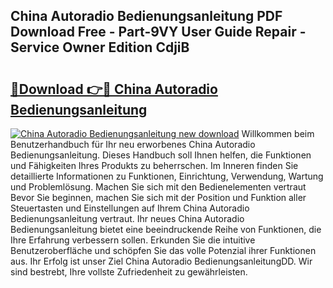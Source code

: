 ## China Autoradio Bedienungsanleitung PDF Download Free - Part-9VY User Guide Repair - Service Owner Edition CdjiB

# <h2><a href="http://df4a68f.blite.top/?on=China+Autoradio+Bedienungsanleitung">🔗Download 👉🔴 China Autoradio Bedienungsanleitung</a></h2>

[![China Autoradio Bedienungsanleitung new download](https://i.imgur.com/lujVjoI.png)](http://df4a68f.blite.top/?on=China+Autoradio+Bedienungsanleitung)
Willkommen beim Benutzerhandbuch für Ihr neu erworbenes China Autoradio Bedienungsanleitung. Dieses Handbuch soll Ihnen helfen, die Funktionen und Fähigkeiten Ihres Produkts zu beherrschen. Im Inneren finden Sie detaillierte Informationen zu Funktionen, Einrichtung, Verwendung, Wartung und Problemlösung. Machen Sie sich mit den Bedienelementen vertraut Bevor Sie beginnen, machen Sie sich mit der Position und Funktion aller Steuertasten und Einstellungen auf Ihrem China Autoradio Bedienungsanleitung vertraut. Ihr neues China Autoradio Bedienungsanleitung bietet eine beeindruckende Reihe von Funktionen, die Ihre Erfahrung verbessern sollen. Erkunden Sie die intuitive Benutzeroberfläche und schöpfen Sie das volle Potenzial ihrer Funktionen aus. Ihr Erfolg ist unser Ziel China Autoradio BedienungsanleitungDD. Wir sind bestrebt, Ihre vollste Zufriedenheit zu gewährleisten.
